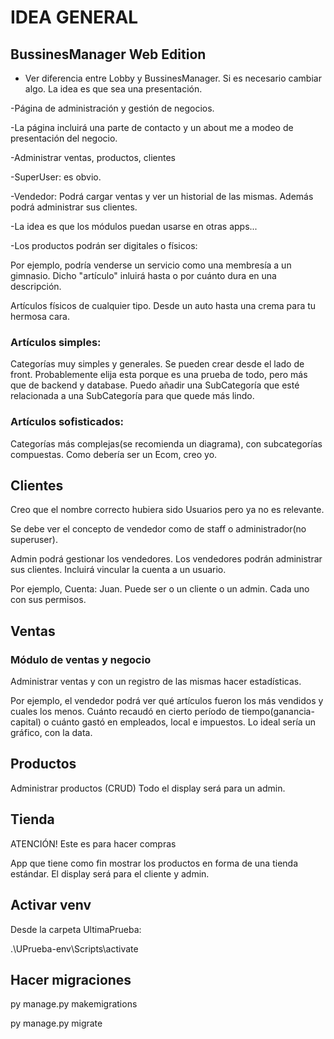 # IDEA GENERAL

## BussinesManager Web Edition

- Ver diferencia entre Lobby y BussinesManager. Si es necesario cambiar algo. La idea es que sea una presentación. 

-Página de administración y gestión de negocios.

-La página incluirá una parte de contacto y un about me a modeo de presentación del negocio.

-Administrar ventas, productos, clientes

-SuperUser: es obvio.

-Vendedor: Podrá cargar ventas y ver un historial de las mismas. Además podrá administrar sus clientes.

-La idea es que los módulos puedan usarse en otras apps...

-Los productos podrán ser digitales o físicos:
<!-- TODO Confirmar esto -->
Por ejemplo, podría venderse un servicio como una membresía a un gimnasio. Dicho "artículo" inluirá hasta o por cuánto dura en una descripción. 

Artículos físicos de cualquier tipo. Desde un auto hasta una crema para tu hermosa cara.

<!-- ! OPTO por artículos simples-->

### Artículos simples: 
Categorías muy simples y generales. Se pueden crear desde el lado de front. Probablemente elija esta porque es una prueba de todo, pero más que de backend y database. Puedo añadir una SubCategoría que esté relacionada a una SubCategoría para que quede más lindo.

### Artículos sofisticados: 
Categorías más complejas(se recomienda un diagrama), con subcategorías compuestas. Como debería ser un Ecom, creo yo.

## Clientes
Creo que el nombre correcto hubiera sido Usuarios pero ya no es relevante.

Se debe ver el concepto de vendedor como de staff o administrador(no superuser).

Admin podrá gestionar los vendedores.
Los vendedores podrán administrar sus clientes. Incluirá vincular la cuenta a un usuario.

Por ejemplo, Cuenta: Juan. Puede ser o un cliente o un admin. Cada uno con sus permisos.

## Ventas

### Módulo de ventas y negocio

Administrar ventas y con un registro de las mismas hacer estadísticas. 

Por ejemplo, el vendedor podrá ver qué artículos fueron los más vendidos y cuales los menos. Cuánto recaudó en cierto período de tiempo(ganancia-capital) o cuánto gastó en empleados, local e impuestos. Lo ideal sería un gráfico, con la data.

## Productos
Administrar productos (CRUD)
Todo el display será para un admin.

## Tienda
ATENCIÓN! Este es para hacer compras

App que tiene como fin mostrar los productos en forma de una tienda estándar. El display será para el cliente y admin.

## Activar venv

Desde la carpeta UltimaPrueba:

.\UPrueba-env\Scripts\activate

## Hacer migraciones

py manage.py makemigrations

py manage.py migrate

